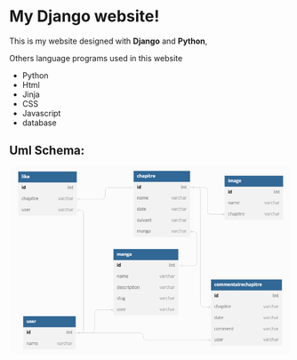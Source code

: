 # My Django website!

This is my website designed with **Django** and **Python**,

Others language programs used in this website

- Python
- Html
- Jinja
- CSS
- Javascript
- database

## Uml Schema:
![](doc/uml.png)